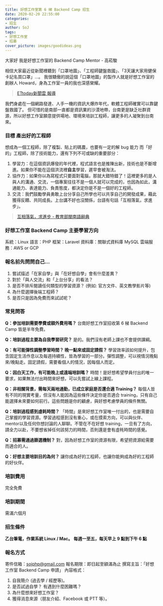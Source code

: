 ```yaml
---
title: 好想工作室第 6 梯 Backend Camp 招生
date: 2020-02-20 22:55:00
categories: 
- 招生
author: SoJ
tags:
- 好想工作室
- 招募
cover_picture: images/goodideas.png
---
```


大家好
我是好想工作室的 Backend Camp Mentor - 高菘駿

相信大家最近從新聞裡聽到「口罩地圖」、「工程師鍵盤救國」、「3天讓大家用健保卡記名買口罩」...。
我很驕傲的說這個「口罩地圖」的製作人就是好想工作室的創辦人 Howard，身為工作室一員的我也深感榮耀。
>[ETtoday新聞雲 報導](https://www.ettoday.net/news/20200204/1638039.htm)

我們身處在一個網路發達、人手一機的資訊大爆炸年代，軟體工程師確實可以靠鍵盤救國了。
但可惜的是南部一直都是資訊業的沙漠地帶，台南更是缺乏社群資源，所以好想工作室願意提供場地、環境來培訓工程師，讓更多的人凝聚到台南來。

### 目標 **產出好的工程師**
想成為一個工程師，除了複製、貼上的碼農，也要有一定的解 bug 能力
而「好的」工程師，除了技術能力，還有下列不可或缺的重要部分：

1. 學習力：在這個資訊爆發的年代裡，程式語言也是推陳出新，技術也是不斷增進。如果你不能在這個洪流裡**自主**學習，遲早會被淘汰。
2. 協作力：如果你以為寫程式只要面對電腦，那就大錯特錯了！這裡更多的是人與人的溝通、交流，一個專案往往不是一個人就可以完成的，也因為如此，溝通能力、表達能力、負責態度，都決定你是不是一個好的工程師。
3. 交流：我們鼓勵學員勇敢上台分享自己所學也可以共享自己的開發成果，藉此獲得反饋、共同成長。上台講不好也沒關係，台語有句話「互相落氣，求進步」。
> [互相落氣，求進步 - 教育部閩南語辭典](https://twblg.dict.edu.tw/holodict_new/result_detail.jsp?n_no=60093&curpage=1&sample=1&radiobutton=1&querytarget=1&limit=1&pagenum=1&rowcount=1)

### **好想工作室 Backend Camp 主要學習方向**
系統：Linux
語言：PHP
框架：Laravel
資料庫：關聯式資料庫 MySQL
雲端服務：AWS or GCP

### **報名前先問問自己…**
1. 嘗試描述「在家自學」與「在好想自學」會有什麼差異？
2. 對於「與人交流」和「上台分享」的看法？
3. 是否不排斥閱讀任何類型的學習資源？ (例如: 官方文件、英文教學影片等)
4. 為什麼選擇後端工程師？
5. 是否只是因為免費而來試試呢？

### **常見問答**

**Q：參加培訓需要學費或額外費用嗎？**
台南好想工作室招收第 6 梯 Backend Camp 皆是半年免費。

**Q：培訓過程主要為自我學習研究？**
是的。我們沒有老師上課也不會提供課綱。

**Q：有可能彈性調整學習時間？ 晚一點來或固定請假？**
學習效率該如何提升，包含固定生活作息以及每週持續性，皆為學習的一部分。彈性調整，可以視情況晚點來/晚點走。固定請假，需要看個人的情況，因每個人而定。

**Q：因白天工作，有可能晚上或遠端培訓嗎？**
時間！是好想希望學員付出的唯一要求，如果無法付出時間來好想，可以先嘗試上線上課程。

**Q：非相關背景，需每天兩地通勤，已成立家庭是否還合適 Training？**
每個人皆有不同的現實考量，但沒有人能因為這些條件決定你是否適合 training，只有自己能選擇未來要如何前行。這些問題是你的顧慮，與好想考慮學員的條件無關。

**Q：培訓過程感到虛耗時間？**
「時間」是來好想工作室唯一付出的，也是需要自己掌握的學習資源。學習過程感到沒有重心，或在摸索方向，可以與伙伴、mentor以及任何你想討論的人聊聊。不管在不在好想 training，一旦有了方向，請全力以赴，不要想省掉任何該努力的時間，否則還是會有虛秏時間的感覺。

**Q：招募需通過篩選機制？**
對，因為好想工作室的資源有限，希望把資源給需要而適合的人。

**Q：好想主要培訓目的為何？**
讓你成為好的工程師，也讓你能夠成為好的工程師的好伙伴。

### 培訓費用
完全免費

### 培訓期間
需滿六個月

### 招生條件
**乙台筆電，作業系統 Linux / Mac。**
**每週一至五，每天早上 9 點到下午 6 點**

### 報名方式
寄件信箱：sojphp@gmail.com
報名期限：即日起至額滿為止
撰寫主旨：「好想工作室 Backend Camp 申請」
內容格式：
1. 自我簡介 (過去學 / 經歷等)。
2. 是否試過自學？ 有遇到什麼困難嗎？
3. 為什麼想來好想工作室？
4. 獲得消息來源（朋友介紹、Facebook 或 PTT 等）。
